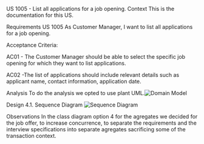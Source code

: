 US 1005 - List all applications for a job opening.
Context
This is the documentation for this US.

Requirements
US 1005 As Customer Manager, I want to list all applications for a job opening.

Acceptance Criteria:

AC01 - The Customer Manager should be able to select the specific job opening for which they want to list
applications.

AC02 -The list of applications should include relevant details such as applicant name, contact information,
application date.

Analysis
To do the analysis we opted to use plant UML.![Domain Model](svg/domainModel.svg)

Design
4.1. Sequence Diagram
![Sequence Diagram](svg/us1005-sequence-diagram.svg)


Observations
In the class diagram option 4 for the agregates we decided for the job offer, to increase concurrence, to separate the
requirements and the
interview specifications into separate agregates sacrificing some of the transaction context.